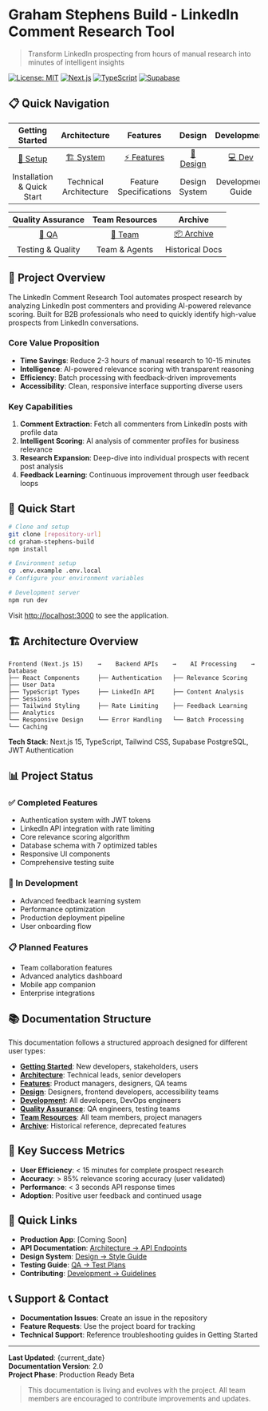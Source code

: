 # Graham Stephens Build - LinkedIn Comment Research Tool

> Transform LinkedIn prospecting from hours of manual research into minutes of intelligent insights

[![License: MIT](https://img.shields.io/badge/License-MIT-yellow.svg)](https://opensource.org/licenses/MIT)
[![Next.js](https://img.shields.io/badge/Next.js-15-black)](https://nextjs.org/)
[![TypeScript](https://img.shields.io/badge/TypeScript-5-blue)](https://www.typescriptlang.org/)
[![Supabase](https://img.shields.io/badge/Supabase-green)](https://supabase.com/)

## 📋 Quick Navigation

| Getting Started | Architecture | Features | Design | Development |
|:---:|:---:|:---:|:---:|:---:|
| [🚀 Setup](./01-getting-started/) | [🏗️ System](./02-architecture/) | [⚡ Features](./03-features/) | [🎨 Design](./04-design/) | [💻 Dev](./05-development/) |
| Installation & Quick Start | Technical Architecture | Feature Specifications | Design System | Development Guide |

| Quality Assurance | Team Resources | Archive |
|:---:|:---:|:---:|
| [🧪 QA](./06-quality-assurance/) | [👥 Team](./07-team/) | [📦 Archive](./08-archive/) |
| Testing & Quality | Team & Agents | Historical Docs |

## 🎯 Project Overview

The LinkedIn Comment Research Tool automates prospect research by analyzing LinkedIn post commenters and providing AI-powered relevance scoring. Built for B2B professionals who need to quickly identify high-value prospects from LinkedIn conversations.

### Core Value Proposition
- **Time Savings**: Reduce 2-3 hours of manual research to 10-15 minutes
- **Intelligence**: AI-powered relevance scoring with transparent reasoning
- **Efficiency**: Batch processing with feedback-driven improvements
- **Accessibility**: Clean, responsive interface supporting diverse users

### Key Capabilities
1. **Comment Extraction**: Fetch all commenters from LinkedIn posts with profile data
2. **Intelligent Scoring**: AI analysis of commenter profiles for business relevance
3. **Research Expansion**: Deep-dive into individual prospects with recent post analysis
4. **Feedback Learning**: Continuous improvement through user feedback loops

## 🚀 Quick Start

```bash
# Clone and setup
git clone [repository-url]
cd graham-stephens-build
npm install

# Environment setup
cp .env.example .env.local
# Configure your environment variables

# Development server
npm run dev
```

Visit [http://localhost:3000](http://localhost:3000) to see the application.

## 🏗️ Architecture Overview

```
Frontend (Next.js 15)    →    Backend APIs    →    AI Processing    →    Database
├── React Components     ├── Authentication   ├── Relevance Scoring ├── User Data
├── TypeScript Types     ├── LinkedIn API     ├── Content Analysis  ├── Sessions
├── Tailwind Styling     ├── Rate Limiting    ├── Feedback Learning ├── Analytics
└── Responsive Design    └── Error Handling   └── Batch Processing  └── Caching
```

**Tech Stack**: Next.js 15, TypeScript, Tailwind CSS, Supabase PostgreSQL, JWT Authentication

## 📊 Project Status

### ✅ Completed Features
- Authentication system with JWT tokens
- LinkedIn API integration with rate limiting
- Core relevance scoring algorithm
- Database schema with 7 optimized tables
- Responsive UI components
- Comprehensive testing suite

### 🚧 In Development
- Advanced feedback learning system
- Performance optimization
- Production deployment pipeline
- User onboarding flow

### 📋 Planned Features
- Team collaboration features
- Advanced analytics dashboard
- Mobile app companion
- Enterprise integrations

## 📚 Documentation Structure

This documentation follows a structured approach designed for different user types:

- **[Getting Started](./01-getting-started/)**: New developers, stakeholders, users
- **[Architecture](./02-architecture/)**: Technical leads, senior developers
- **[Features](./03-features/)**: Product managers, designers, QA teams
- **[Design](./04-design/)**: Designers, frontend developers, accessibility teams
- **[Development](./05-development/)**: All developers, DevOps engineers
- **[Quality Assurance](./06-quality-assurance/)**: QA engineers, testing teams
- **[Team Resources](./07-team/)**: All team members, project managers
- **[Archive](./08-archive/)**: Historical reference, deprecated features

## 🎯 Key Success Metrics

- **User Efficiency**: < 15 minutes for complete prospect research
- **Accuracy**: > 85% relevance scoring accuracy (user validated)
- **Performance**: < 3 seconds API response times
- **Adoption**: Positive user feedback and continued usage

## 🔗 Quick Links

- **Production App**: [Coming Soon]
- **API Documentation**: [Architecture → API Endpoints](./02-architecture/api-endpoints.md)
- **Design System**: [Design → Style Guide](./04-design/style-guide.md)
- **Testing Guide**: [QA → Test Plans](./06-quality-assurance/test-plans/)
- **Contributing**: [Development → Guidelines](./05-development/coding-standards.md)

## 📞 Support & Contact

- **Documentation Issues**: Create an issue in the repository
- **Feature Requests**: Use the project board for tracking
- **Technical Support**: Reference troubleshooting guides in Getting Started

---

**Last Updated**: {current_date}  
**Documentation Version**: 2.0  
**Project Phase**: Production Ready Beta

> This documentation is living and evolves with the project. All team members are encouraged to contribute improvements and updates.